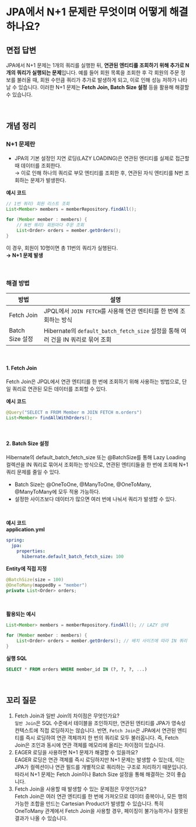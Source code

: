 # JPA에서 N+1 문제란 무엇이며 어떻게 해결하나요?
## 면접 답변
JPA에서 N+1 문제는 1개의 쿼리를 실행한 뒤, **연관된 엔티티를 조회하기 위해 추가로 N개의 쿼리가 실행되는 문제**입니다. 
예를 들어 회원 목록을 조회한 후 각 회원의 주문 정보를 불러올 때, 회원 수만큼 쿼리가 추가로 발생하게 되고, 이로 인해 성능 저하가 나타날 수 있습니다.
이러한 N+1 문제는 **Fetch Join, Batch Size 설정** 등을 활용해 해결할 수 있습니다.

<br>

## 개념 정리
### N+1 문제란
  - JPA의 기본 설정인 지연 로딩(LAZY LOADING)은 연관된 엔티티를 실제로 접근할 때 데이터를 조회한다. <br>
    → 이로 인해 하나의 쿼리로 부모 엔티티를 조회한 후, 연관된 자식 엔티티를 N번 조회하는 문제가 발생한다.

**예시 코드**
```java
// 1번 쿼리) 회원 리스트 조회
List<Member> members = memberRepository.findAll();

for (Member member : members) {
    // N번 쿼리) 회원마다 주문 조회
    List<Order> orders = member.getOrders();
}
```
이 경우, 회원이 10명이면 총 11번의 쿼리가 실행된다. <br>
**→ N+1 문제 발생**

<br>

### 해결 방법
| 방법               | 설명                                                                 |
|--------------------|----------------------------------------------------------------------|
| Fetch Join         | JPQL에서 `JOIN FETCH`를 사용해 연관 엔티티를 한 번에 조회하는 방식  |
| Batch Size 설정    | Hibernate의 `default_batch_fetch_size` 설정을 통해 여러 건을 IN 쿼리로 묶어 조회 |

<br>

#### 1. Fetch Join
Fetch Join은 JPQL에서 연관 엔티티를 한 번에 조회하기 위해 사용하는 방법으로, 단일 쿼리로 연관된 모든 데이터를 조회할 수 있다.

**예시 코드**
```java
@Query("SELECT m FROM Member m JOIN FETCH m.orders")
List<Member> findAllWithOrders();
```
<br>

#### 2. Batch Size 설정
Hibernate의 default_batch_fetch_size 또는 @BatchSize를 통해 Lazy Loading 컬렉션을 IN 쿼리로 묶어서 조회하는 방식으로, 연관된 엔티티들을 한 번에 조회해 N+1 쿼리 문제를 줄일 수 있다.
- Batch Size는 @OneToOne, @ManyToOne, @OneToMany, @ManyToMany에 모두 적용 가능하다.
- 설정한 사이즈보다 데이터가 많으면 여러 번에 나눠서 쿼리가 발생할 수 있다.

<br>

**예시 코드** <br>
**application.yml**
```yml
spring:
  jpa:
    properties:
      hibernate.default_batch_fetch_size: 100
```

**Entity에 직접 지정**
```java
@BatchSize(size = 100)
@OneToMany(mappedBy = "member")
private List<Order> orders;
```

<br>

**활용되는 예시**
```java
List<Member> members = memberRepository.findAll(); // LAZY 상태

for (Member member : members) {
    List<Order> orders = member.getOrders(); // 배치 사이즈에 따라 IN 쿼리 발생
}
```

**실행 SQL**
```sql
SELECT * FROM orders WHERE member_id IN (?, ?, ?, ...)
```

<br>

## 꼬리 질문
1. Fetch Join과 일반 Join의 차이점은 무엇인가요?  
   `일반 Join`은 SQL 수준에서 테이블을 조인하지만, 연관된 엔티티를 JPA가 영속성 컨텍스트에 직접 로딩하지는 않습니다.
   반면, `Fetch Join`은 JPA에서 연관된 엔티티를 즉시 로딩하여 연관 객체까지 한 번의 쿼리로 모두 불러옵니다. 즉, Fetch Join은 조인과 동시에 연관 객체를 메모리에 올리는 차이점이 있습니다.
2. EAGER 로딩을 사용하면 N+1 문제가 해결할 수 있을까요?  
   EAGER 로딩은 연관 객체를 즉시 로딩하지만 N+1 문제는 발생할 수 있는데, 이는 JPA가 컬렉션이나 연관 필드를 개별적으로 쿼리하는 구조로 처리하기 때문입니다.
   따라서 N+1 문제는 Fetch Join이나 Batch Size 설정을 통해 해결하는 것이 좋습니다.
3. Fetch Join을 사용할 때 발생할 수 있는 문제점은 무엇인가요?  
   Fetch Join은 여러 연관 엔티티를 한 번에 가져오므로 데이터 중복이나, 모든 행의 가능한 조합을 만드는 Cartesian Product가 발생할 수 있습니다.
   특히 OneToMany 관계에서 Fetch Join을 사용할 경우, 페이징이 불가능하거나 잘못된 결과가 나올 수 있습니다.
